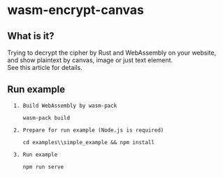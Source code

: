 # wasm-encrypt-canvas

## What is it?
Trying to decrypt the cipher by Rust and WebAssembly on your website, and show plaintext by canvas, image or just text element.  
See this article for details.

## Run example
```
  1. Build WebAssembly by wasm-pack

     wasm-pack build

  2. Prepare for run example (Node.js is required)

     cd examples\\simple_example && npm install

  3. Run example

     npm run serve
```
